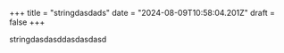 +++
title = "stringdasdads"
date = "2024-08-09T10:58:04.201Z"
draft = false
+++

stringdasdasddasdasdasd
        